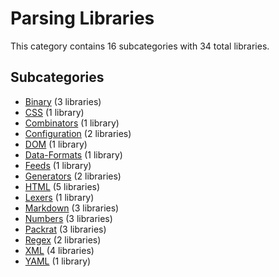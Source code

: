 # Parsing Libraries

This category contains 16 subcategories with 34 total libraries.

## Subcategories

- [Binary](Binary.md) (3 libraries)
- [CSS](CSS.md) (1 library)
- [Combinators](Combinators.md) (1 library)
- [Configuration](Configuration.md) (2 libraries)
- [DOM](DOM.md) (1 library)
- [Data-Formats](Data-Formats.md) (1 library)
- [Feeds](Feeds.md) (1 library)
- [Generators](Generators.md) (2 libraries)
- [HTML](HTML.md) (5 libraries)
- [Lexers](Lexers.md) (1 library)
- [Markdown](Markdown.md) (3 libraries)
- [Numbers](Numbers.md) (3 libraries)
- [Packrat](Packrat.md) (3 libraries)
- [Regex](Regex.md) (2 libraries)
- [XML](XML.md) (4 libraries)
- [YAML](YAML.md) (1 library)
